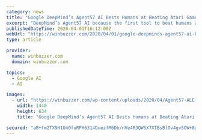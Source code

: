 ```yaml
---
category: news
title: "Google DeepMind’s Agent57 AI Bests Humans at Beating Atari Games"
excerpt: "DeepMind’s Agent57 AI because the first tool to beat humans at all Atari games in the Arcade Learning Environment (ALE) data set. Google parent company Alphabet this week revealed its Agent57 artificial intelligence (AI) has become the first machine learning tool to beat humans across all Atari games in the Arcade Learning Environment data set."
publishedDateTime: 2020-04-01T16:12:00Z
webUrl: "https://winbuzzer.com/2020/04/01/google-deepminds-agent57-ai-bests-humans-at-beating-atari-games-xcxwbn/"
type: article

provider:
  name: winbuzzer.com
  domain: winbuzzer.com

topics:
  - Google AI
  - AI

images:
  - url: "https://winbuzzer.com/wp-content/uploads/2020/04/Agent57-ALE-DeepMind.jpg"
    width: 1440
    height: 634
    title: "Google DeepMind’s Agent57 AI Bests Humans at Beating Atari Games"

secured: "aB+fm2TX9H1Un0fuRPH6314DuezfM6Db/nVe4R3QWSX7XTBsBlOv4gvSOW+8gjzYfsqdEKuWcE/YkQrFWXD4klI40nlPGrwYzlVGJg4nt1XtZlE+cFjg0a4yD/H9/GbkBO3qGZuACDIq5mw72E6vf8QIqdRHmiXXYtN7XMU2Fvxew8xcskT3HTcCU4nEaP07PYeB7fN+H0nEUzP1erJ/dKYe5YLJcLPTYFE6Y/lLsrTwtkh2nXso6WyTSpdUp8oPn1lPIs2KTM0CF0A56to/BmPTohrLrbI9tde5dIzF+oVJKeGH6uQBwMuNE0GhVirJ;p7G6vc9HtSM0TMhbTM+utQ=="
---
```


